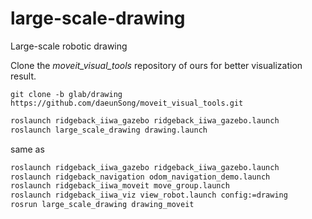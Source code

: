 # large-scale-drawing
Large-scale robotic drawing

Clone the *moveit_visual_tools* repository of ours for better visualization result.
```shell
git clone -b glab/drawing https://github.com/daeunSong/moveit_visual_tools.git
```

```sh
roslaunch ridgeback_iiwa_gazebo ridgeback_iiwa_gazebo.launch
roslaunch large_scale_drawing drawing.launch
```

same as


```sh
roslaunch ridgeback_iiwa_gazebo ridgeback_iiwa_gazebo.launch
roslaunch ridgeback_navigation odom_navigation_demo.launch
roslaunch ridgeback_iiwa_moveit move_group.launch
roslaunch ridgeback_iiwa_viz view_robot.launch config:=drawing
rosrun large_scale_drawing drawing_moveit
```
